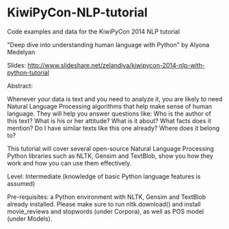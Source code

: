 KiwiPyCon-NLP-tutorial
======================

Code examples and data for the KiwiPyCon 2014 NLP tutorial

"Deep dive into understanding human language with Python" by Alyona Medelyan

Slides: http://www.slideshare.net/zelandiya/kiwipycon-2014-nlp-with-python-tutorial

Abstract:

Whenever your data is text and you need to analyze it, you are likely to need Natural Language Processing algorithms that help make sense of human language. They will help you answer questions like: Who is the author of this text? What is his or her attitude? What is it about? What facts does it mention? Do I have similar texts like this one already? Where does it belong to?

This tutorial will cover several open-source Natural Language Processing Python libraries such as NLTK, Gensim and TextBlob, show you how they work and how you can use them effectively.

Level: Intermediate (knowledge of basic Python language features is assumed)

Pre-requisites:
a Python environment with NLTK, Gensim and TextBlob already installed.
Please make sure to run nltk.download() and install movie_reviews and stopwords (under Corpora), as well as POS model (under Models).
